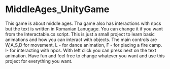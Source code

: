# MiddleAges_UnityGame
This game is about middle ages. Tha game also has interactions with npcs but the text is written in Romanian Lanugage. You can change it if you want from the Interactable.cs script. This is just a small project to learn basic animations and how you can interact with objects. 
The main controls are W,A,S,D for movement, L - for dance animation, F - for placing a fire camp. I- for interacting with npcs. With left click you can press next on the text animation. 
Have fun and feel free to change whatever you want and use this project for everything you want.
